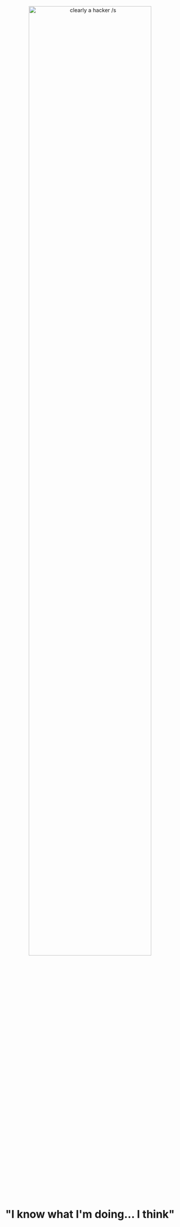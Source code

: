 <p align="center"><img src="https://media.giphy.com/media/9B8wYztAoe1zO/source.gif" alt="clearly a hacker /s" width="80%" /></p>
<h1 align="center">"I know what I'm doing... I think"</h1>
